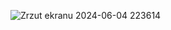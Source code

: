 ![Zrzut ekranu 2024-06-04 223614](https://github.com/justynaswierczek/Quiz/assets/105491587/0387b50b-94c2-4c08-b58f-8b4e7f55820e)
